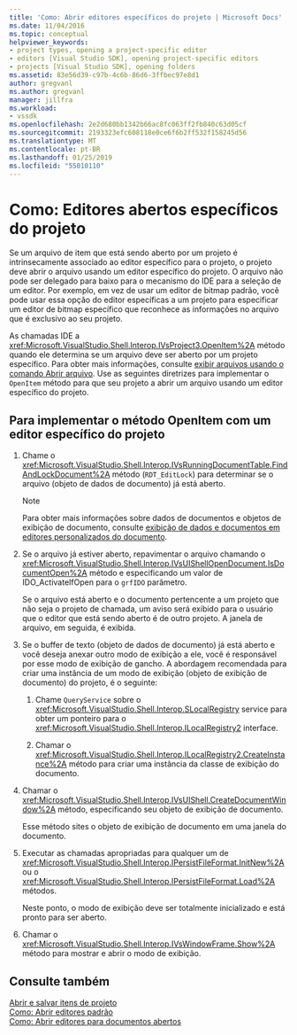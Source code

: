 ```yaml
---
title: 'Como: Abrir editores específicos do projeto | Microsoft Docs'
ms.date: 11/04/2016
ms.topic: conceptual
helpviewer_keywords:
- project types, opening a project-specific editor
- editors [Visual Studio SDK], opening project-specific editors
- projects [Visual Studio SDK], opening folders
ms.assetid: 83e56d39-c97b-4c6b-86d6-3ffbec97e8d1
author: gregvanl
ms.author: gregvanl
manager: jillfra
ms.workload:
- vssdk
ms.openlocfilehash: 2e2d680bb1342b66ac8fc063ff2fb840c63d05cf
ms.sourcegitcommit: 2193323efc608118e0ce6f6b2ff532f158245d56
ms.translationtype: MT
ms.contentlocale: pt-BR
ms.lasthandoff: 01/25/2019
ms.locfileid: "55010110"
---
```

# <a name="how-to-open-project-specific-editors"></a>Como: Editores abertos específicos do projeto
Se um arquivo de item que está sendo aberto por um projeto é intrinsecamente associado ao editor específico para o projeto, o projeto deve abrir o arquivo usando um editor específico do projeto. O arquivo não pode ser delegado para baixo para o mecanismo do IDE para a seleção de um editor. Por exemplo, em vez de usar um editor de bitmap padrão, você pode usar essa opção do editor específicas a um projeto para especificar um editor de bitmap específico que reconhece as informações no arquivo que é exclusivo ao seu projeto.  
  
 As chamadas IDE a <xref:Microsoft.VisualStudio.Shell.Interop.IVsProject3.OpenItem%2A> método quando ele determina se um arquivo deve ser aberto por um projeto específico. Para obter mais informações, consulte [exibir arquivos usando o comando Abrir arquivo](../extensibility/internals/displaying-files-by-using-the-open-file-command.md). Use as seguintes diretrizes para implementar o `OpenItem` método para que seu projeto a abrir um arquivo usando um editor específico do projeto.  
  
## <a name="to-implement-the-openitem-method-with-a-project-specific-editor"></a>Para implementar o método OpenItem com um editor específico do projeto  
  
1.  Chame o <xref:Microsoft.VisualStudio.Shell.Interop.IVsRunningDocumentTable.FindAndLockDocument%2A> método (`RDT_EditLock`) para determinar se o arquivo (objeto de dados de documento) já está aberto.  
  
    > [!NOTE]
    >  Para obter mais informações sobre dados de documentos e objetos de exibição de documento, consulte [exibição de dados e documentos em editores personalizados do documento](../extensibility/document-data-and-document-view-in-custom-editors.md).  
  
2.  Se o arquivo já estiver aberto, repavimentar o arquivo chamando o <xref:Microsoft.VisualStudio.Shell.Interop.IVsUIShellOpenDocument.IsDocumentOpen%2A> método e especificando um valor de IDO_ActivateIfOpen para o `grfIDO` parâmetro.  
  
     Se o arquivo está aberto e o documento pertencente a um projeto que não seja o projeto de chamada, um aviso será exibido para o usuário que o editor que está sendo aberto é de outro projeto. A janela de arquivo, em seguida, é exibida.  
  
3.  Se o buffer de texto (objeto de dados de documento) já está aberto e você deseja anexar outro modo de exibição a ele, você é responsável por esse modo de exibição de gancho. A abordagem recomendada para criar uma instância de um modo de exibição (objeto de exibição de documento) do projeto, é o seguinte:  
  
    1.  Chame `QueryService` sobre o <xref:Microsoft.VisualStudio.Shell.Interop.SLocalRegistry> service para obter um ponteiro para o <xref:Microsoft.VisualStudio.Shell.Interop.ILocalRegistry2> interface.  
  
    2.  Chamar o <xref:Microsoft.VisualStudio.Shell.Interop.ILocalRegistry2.CreateInstance%2A> método para criar uma instância da classe de exibição do documento.  
  
4.  Chamar o <xref:Microsoft.VisualStudio.Shell.Interop.IVsUIShell.CreateDocumentWindow%2A> método, especificando seu objeto de exibição de documento.  
  
     Esse método sites o objeto de exibição de documento em uma janela do documento.  
  
5.  Executar as chamadas apropriadas para qualquer um de <xref:Microsoft.VisualStudio.Shell.Interop.IPersistFileFormat.InitNew%2A> ou o <xref:Microsoft.VisualStudio.Shell.Interop.IPersistFileFormat.Load%2A> métodos.  
  
     Neste ponto, o modo de exibição deve ser totalmente inicializado e está pronto para ser aberto.  
  
6.  Chamar o <xref:Microsoft.VisualStudio.Shell.Interop.IVsWindowFrame.Show%2A> método para mostrar e abrir o modo de exibição.  
  
## <a name="see-also"></a>Consulte também  
 [Abrir e salvar itens de projeto](../extensibility/internals/opening-and-saving-project-items.md)   
 [Como: Abrir editores padrão](../extensibility/how-to-open-standard-editors.md)   
 [Como: Abrir editores para documentos abertos](../extensibility/how-to-open-editors-for-open-documents.md)